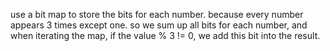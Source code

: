 use a bit map to store the bits for each number.
because every number appears 3 times except one. so we sum up all bits for each number, and when iterating the map, if the value % 3 != 0, we add this bit into the result.